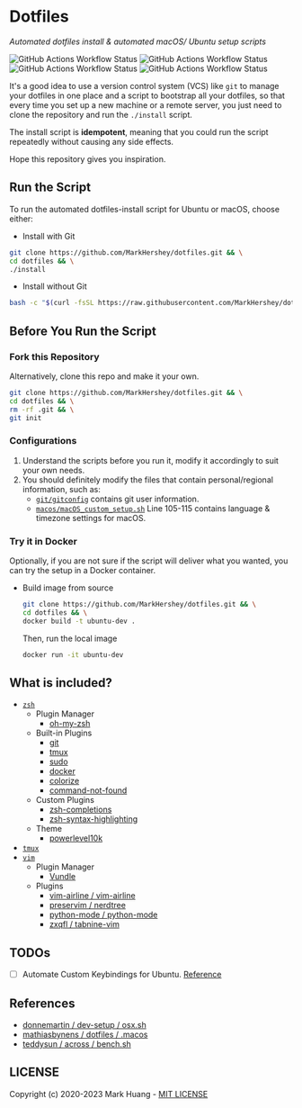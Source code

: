 # Dotfiles

_Automated dotfiles install & automated macOS/ Ubuntu setup scripts_

![GitHub Actions Workflow Status](https://img.shields.io/github/actions/workflow/status/MarkHershey/dotfiles/shellcheck.yml?style=flat-square&label=ShellCheck)
![GitHub Actions Workflow Status](https://img.shields.io/github/actions/workflow/status/MarkHershey/dotfiles/ci_ubuntu.yml?style=flat-square&label=CI-Ubuntu)
![GitHub Actions Workflow Status](https://img.shields.io/github/actions/workflow/status/MarkHershey/dotfiles/ci_ubuntu_curl.yml?style=flat-square&label=CI-Ubuntu-Curl)
![GitHub Actions Workflow Status](https://img.shields.io/github/actions/workflow/status/MarkHershey/dotfiles/ci_macos.yml?style=flat-square&label=CI-macOS)

It's a good idea to use a version control system (VCS) like `git` to manage your dotfiles in one place and a script to bootstrap all your dotfiles, so that every time you set up a new machine or a remote server, you just need to clone the repository and run the `./install` script.

The install script is **idempotent**, meaning that you could run the script repeatedly without causing any side effects.

Hope this repository gives you inspiration.

## Run the Script

To run the automated dotfiles-install script for Ubuntu or macOS, choose either:

-   Install with Git

```bash
git clone https://github.com/MarkHershey/dotfiles.git && \
cd dotfiles && \
./install
```

-   Install without Git

```bash
bash -c "$(curl -fsSL https://raw.githubusercontent.com/MarkHershey/dotfiles/master/curl_install)"
```

## Before You Run the Script

### Fork this Repository

Alternatively, clone this repo and make it your own.

```bash
git clone https://github.com/MarkHershey/dotfiles.git && \
cd dotfiles && \
rm -rf .git && \
git init
```

### Configurations

1. Understand the scripts before you run it, modify it accordingly to suit your own needs.
2. You should definitely modify the files that contain personal/regional information, such as:
    - [`git/gitconfig`](git/gitconfig) contains git user information.
    - [`macos/macOS_custom_setup.sh`](https://github.com/MarkHershey/dotfiles/blob/eb7cb134a58ee618c10bbc91f16596be1cca36e1/macos/macOS_custom_setup.sh#L105) Line 105-115 contains language & timezone settings for macOS.

### Try it in Docker

Optionally, if you are not sure if the script will deliver what you wanted, you can try the setup in a Docker container.

-   Build image from source

    ```bash
    git clone https://github.com/MarkHershey/dotfiles.git && \
    cd dotfiles && \
    docker build -t ubuntu-dev .
    ```

    Then, run the local image

    ```bash
    docker run -it ubuntu-dev
    ```

## What is included?

-   [`zsh`](https://en.wikipedia.org/wiki/Z_shell)
    -   Plugin Manager
        -   [oh-my-zsh](https://github.com/ohmyzsh/ohmyzsh)
    -   Built-in Plugins
        -   [git](https://github.com/ohmyzsh/ohmyzsh/tree/master/plugins/git)
        -   [tmux](https://github.com/ohmyzsh/ohmyzsh/tree/master/plugins/tmux)
        -   [sudo](https://github.com/ohmyzsh/ohmyzsh/tree/master/plugins/sudo)
        -   [docker](https://github.com/ohmyzsh/ohmyzsh/tree/master/plugins/docker)
        -   [colorize](https://github.com/ohmyzsh/ohmyzsh/tree/master/plugins/colorize)
        -   [command-not-found](https://github.com/ohmyzsh/ohmyzsh/tree/master/plugins/command-not-found)
    -   Custom Plugins
        -   [zsh-completions](https://github.com/zsh-users/zsh-completions)
        -   [zsh-syntax-highlighting](https://github.com/zsh-users/zsh-syntax-highlighting)
    -   Theme
        -   [powerlevel10k](https://github.com/romkatv/powerlevel10k)
-   [`tmux`](https://github.com/tmux/tmux/wiki)
-   [`vim`](https://www.vim.org/)
    -   Plugin Manager
        -   [Vundle](https://github.com/VundleVim/Vundle.vim)
    -   Plugins
        -   [vim-airline / vim-airline](https://github.com/vim-airline/vim-airline)
        -   [preservim / nerdtree](https://github.com/preservim/nerdtree)
        -   [python-mode / python-mode](https://github.com/python-mode/python-mode)
        -   [zxqfl / tabnine-vim](https://github.com/zxqfl/tabnine-vim)

## TODOs

-   [ ] Automate Custom Keybindings for Ubuntu. [Reference](https://askubuntu.com/a/597414)

## References

-   [donnemartin / dev-setup / osx.sh](https://github.com/donnemartin/dev-setup/blob/master/osx.sh)
-   [mathiasbynens / dotfiles / .macos](https://github.com/mathiasbynens/dotfiles/blob/main/.macos)
-   [teddysun / across / bench.sh](https://github.com/teddysun/across/blob/master/bench.sh)

## LICENSE

Copyright (c) 2020-2023 Mark Huang - [MIT LICENSE](LICENSE)
